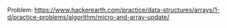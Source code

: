Problem: https://www.hackerearth.com/practice/data-structures/arrays/1-d/practice-problems/algorithm/micro-and-array-update/